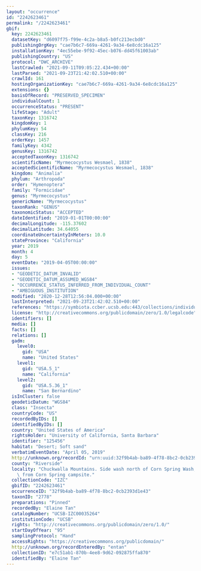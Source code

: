 ```yaml
---
layout: "occurrence"
id: "2242623461"
permalink: "/2242623461"
gbif:
  key: 2242623461
  datasetKey: "d6097f75-f99e-4c2a-b8a5-b0fc213ecbd0"
  publishingOrgKey: "cae7b6c7-669a-4261-9a34-6e8cdc16a125"
  installationKey: "4ec55ebe-9f92-45ec-b076-dd45f61003ab"
  publishingCountry: "US"
  protocol: "DWC_ARCHIVE"
  lastCrawled: "2021-09-11T09:05:22.434+00:00"
  lastParsed: "2021-09-23T21:42:02.510+00:00"
  crawlId: 161
  hostingOrganizationKey: "cae7b6c7-669a-4261-9a34-6e8cdc16a125"
  extensions: {}
  basisOfRecord: "PRESERVED_SPECIMEN"
  individualCount: 1
  occurrenceStatus: "PRESENT"
  lifeStage: "Adult"
  taxonKey: 1316742
  kingdomKey: 1
  phylumKey: 54
  classKey: 216
  orderKey: 1457
  familyKey: 4342
  genusKey: 1316742
  acceptedTaxonKey: 1316742
  scientificName: "Myrmecocystus Wesmael, 1838"
  acceptedScientificName: "Myrmecocystus Wesmael, 1838"
  kingdom: "Animalia"
  phylum: "Arthropoda"
  order: "Hymenoptera"
  family: "Formicidae"
  genus: "Myrmecocystus"
  genericName: "Myrmecocystus"
  taxonRank: "GENUS"
  taxonomicStatus: "ACCEPTED"
  dateIdentified: "2019-01-01T00:00:00"
  decimalLongitude: -115.37602
  decimalLatitude: 34.64055
  coordinateUncertaintyInMeters: 10.0
  stateProvince: "California"
  year: 2019
  month: 4
  day: 5
  eventDate: "2019-04-05T00:00:00"
  issues:
  - "GEODETIC_DATUM_INVALID"
  - "GEODETIC_DATUM_ASSUMED_WGS84"
  - "OCCURRENCE_STATUS_INFERRED_FROM_INDIVIDUAL_COUNT"
  - "AMBIGUOUS_INSTITUTION"
  modified: "2020-12-28T12:56:04.000+00:00"
  lastInterpreted: "2021-09-23T21:42:02.510+00:00"
  references: "https://symbiota.ccber.ucsb.edu:443/collections/individual/index.php?occid=125456"
  license: "http://creativecommons.org/publicdomain/zero/1.0/legalcode"
  identifiers: []
  media: []
  facts: []
  relations: []
  gadm:
    level0:
      gid: "USA"
      name: "United States"
    level1:
      gid: "USA.5_1"
      name: "California"
    level2:
      gid: "USA.5.36_1"
      name: "San Bernardino"
  isInCluster: false
  geodeticDatum: "WGS84"
  class: "Insecta"
  countryCode: "US"
  recordedByIDs: []
  identifiedByIDs: []
  country: "United States of America"
  rightsHolder: "University of California, Santa Barbara"
  identifier: "125456"
  habitat: "Desert; Soft sand"
  verbatimEventDate: "April 05, 2019"
  http://unknown.org/recordId: "urn:uuid:32f9b4ab-ba89-4f78-8bc2-0cb2393d1e43"
  county: "Riverside"
  locality: "Chuckwalla Mountains. Side wash north of Corn Spring Wash, 3.1 miles\
    \ from Corn Spring campsite."
  collectionCode: "IZC"
  gbifID: "2242623461"
  occurrenceID: "32f9b4ab-ba89-4f78-8bc2-0cb2393d1e43"
  taxonID: "2778"
  preparations: "Pinned"
  recordedBy: "Elaine Tan"
  catalogNumber: "UCSB-IZC00035264"
  institutionCode: "UCSB"
  rights: "http://creativecommons.org/publicdomain/zero/1.0/"
  startDayOfYear: "95"
  samplingProtocol: "Hand"
  accessRights: "https://creativecommons.org/publicdomain/"
  http://unknown.org/recordEnteredBy: "entan"
  collectionID: "e7c51ab1-870b-4ee8-9d62-092875ffa870"
  identifiedBy: "Elaine Tan"
---
```

